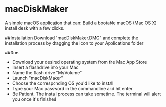 # macDiskMaker
A simple macOS application that can:
Build a bootable macOS (Mac OS X) install desk with a few clicks.

##Installation
Download "macDiskMaker.DMG" and complete the installation process by dragging the icon to your Applications
folder

##Run
- Download your desired operating system from the Mac App Store
- Insert a flashdrive into your Mac
- Name the flash drive "MyVolume"
- Launch "macDiskMaker"
- Choose the corresponding OS you'd like to install
- Type your Mac password in the commandline and hit enter
- Be Patient. The install process can take sometime. The terminal will alert you once it's finished
